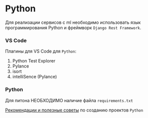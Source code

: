 # Python

Для реализации сервисов c ml необходимо использовать язык программирования Python и фреймворк `Django Rest Framework`.

### VS Code

Плагины для VS Code для `Python`:
1. Python Test Explorer
2. Pylance
3. isort
4. intelliSence (Pylance)

### Python

Для питона НЕОБХОДИМО наличие файла `requirements.txt`

[Рекомендации и полезные советы](https://github.com/iu5git/web-2022/blob/main/tutorials/python/python.md) по созданию проектов `Python`